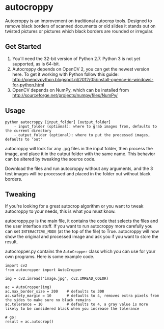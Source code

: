 autocroppy
==========

Autocroppy is an improvement on traditional autocrop tools. Designed to remove black borders of scanned documents or old slides it stands out on twisted pictures or pictures which black borders are rounded or irregular.

Get Started
-----------

1. You'll need the 32-bit version of Python 2.7. Python 3 is not yet supported, as is 64-bit.
2. Autocroppy depends on OpenCV 2, you can get the newest version here. To get it working with Python follow this guide: http://opencvpython.blogspot.nl/2012/05/install-opencv-in-windows-for-python.html
3. OpenCV depends on NumPy, which can be installed from http://sourceforge.net/projects/numpy/files/NumPy/

Usage
-----

```
python autocroppy [input_folder] [output_folder]
	- input_folder (optional): where to grab images from, defaults to the current directory
	- output_folder (optional): where to put the processed images, defaults to 'out'
```

autocroppy will look for any .jpg files in the input folder, then process the image, and place it in the output folder with the same name. This behavior can be altered by tweaking the source code.

Download the files and run autocroppy without any arguments, and the 3 test images will be processed and placed in the folder out without black borders.

Tweaking
--------

If you're looking for a great autocrop algorithm or you want to tweak autocroppy to your needs, this is what you must know.

autocroppy.py is the main file, it contains the code that selects the files and the user interface stuff. If you want to run autocroppy more carefully you can set `INTERACTIVE_MODE` (at the top of the file) to True. autocroppy will now show the original and processed image and ask you if you want to store the result.

autocropper.py contains the `AutoCropper` class which you can use for your own programs. Here is some example code.

```
import cv2
from autocropper import AutoCropper

img = cv2.imread("image.jpg", cv2.IMREAD_COLOR)

ac = AutoCropper(img)
ac.max_border_size = 200 	# defaults to 300
ac.safety_margin = 10 		# defaults to 4, removes extra pixels from the sides to make sure no black remains
ac.tolerance = 10 			# defaults to 4, a gray value is more likely to be considered black when you increase the tolerance

# go!
result = ac.autocrop()
```


